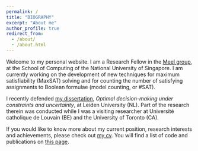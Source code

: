 ```yaml
---
permalink: /
title: "BIOGRAPHY"
excerpt: "About me"
author_profile: true
redirect_from: 
  - /about/
  - /about.html
---
```


Welcome to my personal website. I am a Research Fellow in the [Meel group](https://meelgroup.github.io), at the School of Computing of the National University of Singapore. I am currently working on the development of new techniques for maximum satisfiability (MaxSAT) solving and for counting the number of satisfying assignments to Boolean formulae (model counting, or #SAT).

I recently defended [my dissertation](https://hdl.handle.net/1887/3455662), *Optimal decision-making under constraints and uncertainty*, at Leiden University (NL). Part of the research therein was conducted while I was a visiting researcher at Université catholique de Louvain (BE) and the University of Toronto (CA).

If you would like to know more about my current position, research interests and achievements, please check out [my cv](https://latower.github.io/cv/). You will find a list of code and publications on [this page](https://latower.github.io/publications/).

